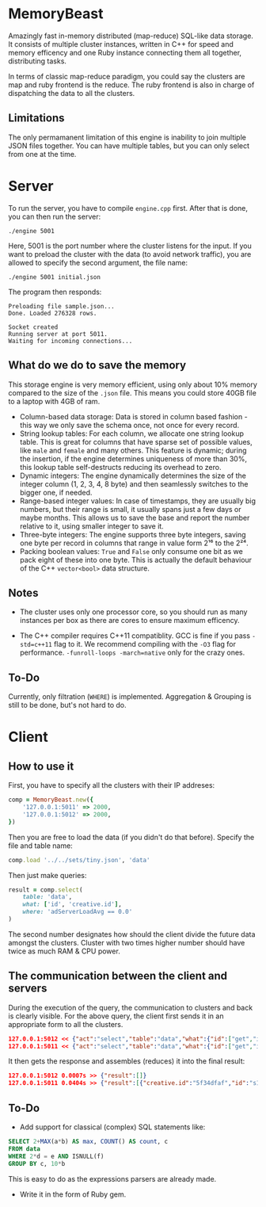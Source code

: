 MemoryBeast
===========

Amazingly fast in-memory distributed (map-reduce) SQL-like data storage. It consists of multiple cluster instances, written in C++ for speed and memory efficency and one Ruby instance connecting them all together, distributing tasks.

In terms of classic map-reduce paradigm, you could say the clusters are map and ruby frontend is the reduce. The ruby frontend is also in charge of dispatching the data to all the clusters.

Limitations
---

The only permamanent limitation of this engine is inability to join multiple JSON files together. You can have multiple tables, but you can only select from one at the time.

Server
===

To run the server, you have to compile `engine.cpp` first. After that is done, you can then run the server:

```
./engine 5001
```

Here, 5001 is the port number where the cluster listens for the input.
If you want to preload the cluster with the data (to avoid network traffic), you are allowed to specify the second argument, the file name:

```
./engine 5001 initial.json
```

The program then responds:

```
Preloading file sample.json...
Done. Loaded 276328 rows.

Socket created
Running server at port 5011.
Waiting for incoming connections...
```

What do we do to save the memory
---

This storage engine is very memory efficient, using only about 10% memory compared to the size of the `.json` file. This means you could store 40GB file to a laptop with 4GB of ram.

- Column-based data storage: Data is stored in column based fashion - this way we only save the schema once, not once for every record.
- String lookup tables: For each column, we allocate one string lookup table. This is great for columns that have sparse set of possible values, like `male` and `female` and many others. This feature is dynamic; during the insertion, if the engine determines uniqueness of more than 30%, this lookup table self-destructs reducing its overhead to zero.
- Dynamic integers: The engine dynamically determines the size of the integer column (1, 2, 3, 4, 8 byte) and then seamlessly switches to the bigger one, if needed.
- Range-based integer values: In case of timestamps, they are usually big numbers, but their range is small, it usually spans just a few days or maybe months. This allows us to save the base and report the number relative to it, using smaller integer to save it.
- Three-byte integers: The engine supports three byte integers, saving one byte per record in columns that range in value form 2¹⁶ to the 2²⁴.
- Packing boolean values: `True` and `False` only consume one bit as we pack eight of these into one byte. This is actually the default behaviour of the C++ `vector<bool>` data structure.

Notes
---

- The cluster uses only one processor core, so you should run as many instances per box as there are cores to ensure maximum efficency.

- The C++ compiler requires C++11 compatiblity. GCC is fine if you pass `-std=c++11` flag to it. We recommend compiling with the `-O3` flag for performance. `-funroll-loops -march=native` only for the crazy ones.

To-Do
---

Currently, only filtration (`WHERE`) is implemented. Aggregation & Grouping is still to be done, but's not hard to do.

Client
===

How to use it
---

First, you have to specify all the clusters with their IP addreses:

```ruby
comp = MemoryBeast.new({
	'127.0.0.1:5011' => 2000,
	'127.0.0.1:5012' => 2000,
})
```

Then you are free to load the data (if you didn't do that before). Specify the file and table name:

```ruby
comp.load '../../sets/tiny.json', 'data'
```

Then just make queries:

```ruby
result = comp.select(
	table: 'data',
	what: ['id', 'creative.id'],
	where: 'adServerLoadAvg == 0.0'
)
```

The second number designates how should the client divide the future data amongst the clusters. Cluster with two times higher number should have twice as much RAM & CPU power.

The communication between the client and servers
---

During the execution of the query, the communication to clusters and back is clearly visible. For the above query, the client first sends it in an appropriate form to all the clusters.

```json
127.0.0.1:5012 << {"act":"select","table":"data","what":{"id":["get","id"],"creative.id":["get","creative","id"]},"where":["==",["get","adServerLoadAvg"],0.0]}
127.0.0.1:5011 << {"act":"select","table":"data","what":{"id":["get","id"],"creative.id":["get","creative","id"]},"where":["==",["get","adServerLoadAvg"],0.0]}
```

It then gets the response and assembles (reduces) it into the final result:

```json
127.0.0.1:5012 0.0007s >> {"result":[]}
127.0.0.1:5011 0.0404s >> {"result":[{"creative.id":"5f34dfaf","id":"s1377995572x52228b3438a667x73933957"},{"creative.id":"28c05792","id":"s1378068738x5223a90253b100x73986990"},{"creative.id":"dbae1ef6","id":"s1378093114x5224083a3d77b0x52199543"}]}
```

To-Do
---

- Add support for classical (complex) SQL statements like:

```sql
SELECT 2+MAX(a*b) AS max, COUNT() AS count, c
FROM data
WHERE 2*d = e AND ISNULL(f)
GROUP BY c, 10*b
```

This is easy to do as the expressions parsers are already made.

- Write it in the form of Ruby gem.
